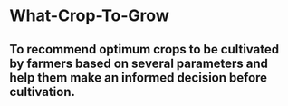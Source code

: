 # What-Crop-To-Grow
## To recommend optimum crops to be cultivated by farmers based on several parameters and help them make an informed decision before cultivation.
